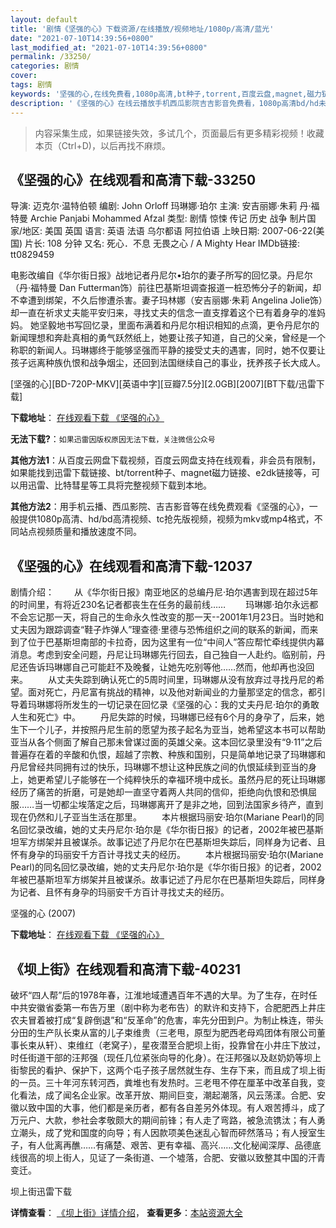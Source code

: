 ```yaml
---
layout: default
title: '剧情《坚强的心》下载资源/在线播放/视频地址/1080p/高清/蓝光'
date: "2021-07-10T14:39:56+0800"
last_modified_at: "2021-07-10T14:39:56+0800"
permalink: /33250/
categories: 剧情
cover:
tags: 剧情
keywords: '坚强的心,在线免费看,1080p高清,bt种子,torrent,百度云盘,magnet,磁力链,迅雷下载资源'
description: '《坚强的心》在线云播放手机西瓜影院吉吉影音免费看，1080p高清bd/hd未删减完整版和tc抢先枪版，mkv/mp4格式，附带bt/torrent种子、magnet/磁力链、百度云盘、网盘资源迅雷下载链接'
---
```


>内容采集生成，如果链接失效，多试几个，页面最后有更多精彩视频！收藏本页（Ctrl+D)，以后再找不麻烦。


## 《坚强的心》在线观看和高清下载-33250

导演: 迈克尔·温特伯顿 编剧: John Orloff 玛琳娜·珀尔 主演: 安吉丽娜·朱莉 丹·福特曼 Archie Panjabi Mohammed Afzal 类型: 剧情 惊悚 传记 历史 战争 制片国家/地区: 美国 英国 语言: 英语 法语 乌尔都语 阿拉伯语 上映日期: 2007-06-22(美国) 片长: 108 分钟 又名: 死心．不息 无畏之心 / A Mighty Hear IMDb链接: tt0829459

电影改编自《华尔街日报》战地记者丹尼尔•珀尔的妻子所写的回忆录。丹尼尔（丹·福特曼 Dan Futterman饰）前往巴基斯坦调查报道一桩恐怖分子的新闻，却不幸遭到绑架，不久后惨遭杀害。妻子玛林娜（安吉丽娜·朱莉 Angelina Jolie饰）却一直在祈求丈夫能平安归来，寻找丈夫的信念一直支撑着这个已有着身孕的准妈妈。 她坚毅地书写回忆录，里面布满着和丹尼尔相识相知的点滴，更令丹尼尔的新闻理想和奔赴真相的勇气跃然纸上，她要让孩子知道，自己的父亲，曾经是一个称职的新闻人。玛琳娜终于能够坚强而平静的接受丈夫的遇害，同时，她不仅要让孩子远离种族仇恨和战争烟尘，还回到法国继续自己的事业，抚养孩子长大成人。


[坚强的心][BD-720P-MKV][英语中字][豆瓣7.5分][2.0GB][2007][BT下载/迅雷下载]

**下载地址**： [在线观看下载 《坚强的心》](https://www.btdx8.com/torrent/a_mighty_hear_2007.html) 


**无法下载?**：`如果迅雷因版权原因无法下载，关注微信公众号 `

**其他方法1**：从百度云网盘下载视频，百度云网盘支持在线观看，非会员有限制，如果能找到迅雷下载链接、bt/torrent种子、magnet磁力链接、e2dk链接等，可以用迅雷、比特彗星等工具将完整视频下载到本地。

**其他方法2**：用手机云播、西瓜影院、吉吉影音等在线免费观看《坚强的心》，一般提供1080p高清、hd/bd高清视频、tc抢先版视频，视频为mkv或mp4格式，不同站点视频质量和播放速度不同。


## 《坚强的心》在线观看和高清下载-12037

剧情介绍： 　　从《华尔街日报》南亚地区的总编丹尼·珀尔遇害到现在超过5年的时间里，有将近230名记者都丧生在任务的最前线…… 　　玛琳娜·珀尔永远都不会忘记那一天，将自己的生命永久性改变的那一天--2001年1月23日。当时她和丈夫因为跟踪调查“鞋子炸弹人”理查德·里德与恐怖组织之间的联系的新闻，而来到了位于巴基斯坦南部的卡拉奇，因为这里有一位“中间人”答应帮忙牵线提供内幕消息。考虑到安全问题，丹尼让玛琳娜先行回去，自己独自一人赴约。临别前，丹尼还告诉玛琳娜自己可能赶不及晚餐，让她先吃别等他……然而，他却再也没回来。 　　从丈夫失踪到确认死亡的5周时间里，玛琳娜从没有放弃过寻找丹尼的希望。面对死亡，丹尼富有挑战的精神，以及他对新闻业的力量那坚定的信念，都引导着玛琳娜将所发生的一切记录在回忆录《坚强的心：我的丈夫丹尼·珀尔的勇敢人生和死亡》中。 　　丹尼失踪的时候，玛琳娜已经有6个月的身孕了，后来，她生下一个儿子，并按照丹尼生前的愿望为孩子起名为亚当，她希望这本书可以帮助亚当从各个侧面了解自己那未曾谋过面的英雄父亲。这本回忆录里没有“9·11”之后普遍存在着的辛酸和仇恨，超越了宗教、种族和国别，只是简单地记录了玛琳娜和丹尼曾经共同拥有过的快乐，玛琳娜不想让这种民族之间的仇恨延续到亚当的身上，她更希望儿子能够在一个纯粹快乐的幸福环境中成长。虽然丹尼的死让玛琳娜经历了痛苦的折磨，可是她却一直坚守着两人共同的信仰，拒绝向仇恨和恐惧屈服……当一切都尘埃落定之后，玛琳娜离开了是非之地，回到法国家乡待产，直到现在仍然和儿子亚当生活在那里。 　　本片根据玛丽安·珀尔(Mariane Pearl)的同名回忆录改编，她的丈夫丹尼尔·珀尔是《华尔街日报》的记者，2002年被巴基斯坦军方绑架并且被谋杀。故事记述了丹尼尔在巴基斯坦失踪后，同样身为记者、且怀有身孕的玛丽安千方百计寻找丈夫的经历。 　　本片根据玛丽安·珀尔(Mariane Pearl)的同名回忆录改编，她的丈夫丹尼尔·珀尔是《华尔街日报》的记者，2002年被巴基斯坦军方绑架并且被谋杀。故事记述了丹尼尔在巴基斯坦失踪后，同样身为记者、且怀有身孕的玛丽安千方百计寻找丈夫的经历。


坚强的心 (2007)

**下载地址**： [在线观看下载 《坚强的心》](https://www.btbtdy.me/btdy/dy7290.html) 


## 《坝上街》在线观看和高清下载-40231

破坏“四人帮&rdquo;后的1978年春，江淮地域遭遇百年不遇的大旱。为了生存，在时任中共安徽省委第一布告万里（剧中称为老布告）的默许和支持下，合肥肥西上井庄农夫冒着被打成&ldquo;复辟倒退”和&ldquo;反革命&rdquo;的危害，率先分田到户。为制止株连，带头分田的生产队长束从富的儿子束维贵（三老甩，原型为肥西老母鸡团体有限公司董事长束从轩）、束维红（老窝子），星夜潜至合肥坝上街，投靠曾在小井庄下放过，时任街道干部的汪邦强（现任几位紧张向导的化身）。在汪邦强以及赵奶奶等坝上街黎民的看护、保护下，这两个屯子孩子居然就生存、生存下来，而且成了坝上街的一员。三十年河东转河西，粪堆也有发热时。三老甩不停在厘革中改革自我，变化看法，成了闻名企业家。改革开放、期间巨变，潮起潮落，风云荡漾。合肥、安徽以致中国的大事，他们都是亲历者，都有各自差另外体现。有人艰苦搏斗，成了万元户、大款，参社会孝敬颇大的期间前锋；有人走了弯路，被急流镌汰；有人勇立潮头，成了党和国度的向导；有人因款项美色迷乱心智而砰然落马；有人授室生子，有人仳离再醮&hellip;…有痛楚、艰苦、更有幸福、高兴&hellip;…文化秘闻深厚、品德底线很高的坝上街人，见证了一条街道、一个墟落，合肥、安徽以致整其中国的汗青变迁。</p>


坝上街迅雷下载

**详情查看**： [《坝上街》详情介绍](/movie/40231/)， **查看更多**：[本站资源大全](/movie/t/all/)

